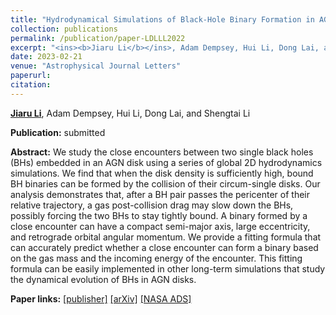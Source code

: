 ```yaml
---
title: "Hydrodynamical Simulations of Black-Hole Binary Formation in AGN Disks"
collection: publications
permalink: /publication/paper-LDLLL2022
excerpt: "<ins><b>Jiaru Li</b></ins>, Adam Dempsey, Hui Li, Dong Lai, and Shengtai Li, <i>ApJL</i> 944, L42, 2023"
date: 2023-02-21
venue: "Astrophysical Journal Letters"
paperurl: 
citation:
---
```


<ins><b>Jiaru Li</b></ins>, Adam Dempsey, Hui Li, Dong Lai, and Shengtai Li

<b>Publication:</b>  submitted

<b>Abstract:</b> We study the close encounters between two single black holes (BHs) embedded in an AGN disk using a series of global 2D hydrodynamics simulations. We find that when the disk density is sufficiently high, bound BH binaries can be formed by the collision of their circum-single disks. Our analysis demonstrates that, after a BH pair passes the pericenter of their relative trajectory, a gas post-collision drag may slow down the BHs, possibly forcing the two BHs to stay tightly bound. A binary formed by a close encounter can have a compact semi-major axis, large eccentricity, and retrograde orbital angular momentum. We provide a fitting formula that can accurately predict whether a close encounter can form a binary based on the gas mass and the incoming energy of the encounter. This fitting formula can be easily implemented in other long-term simulations that study the dynamical evolution of BHs in AGN disks.

<b>Paper links:</b>  [[publisher]](https://iopscience.iop.org/article/10.3847/2041-8213/acb934)  [[arXiv]](https://arxiv.org/abs/2211.10357)  [[NASA ADS]](https://ui.adsabs.harvard.edu/abs/2022arXiv221110357L/abstract)
